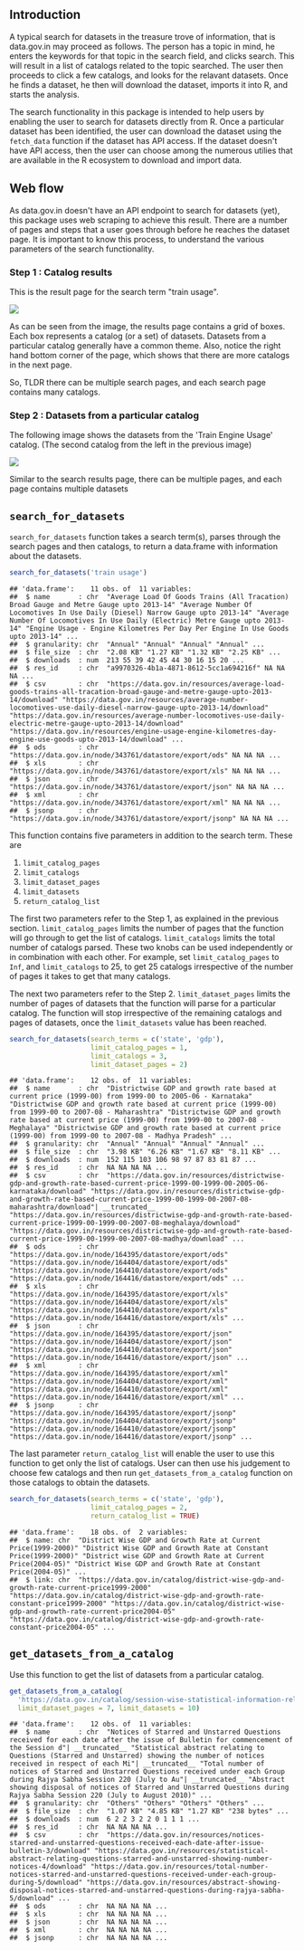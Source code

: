 Introduction
------------

A typical search for datasets in the treasure trove of information, that is data.gov.in may proceed as follows. The person has a topic in mind, he enters the keywords for that topic in the search field, and clicks search. This will result in a list of catalogs related to the topic searched. The user then proceeds to click a few catalogs, and looks for the relavant datasets. Once he finds a dataset, he then will download the dataset, imports it into R, and starts the analysis.

The search functionality in this package is intended to help users by enabling the user to search for datasets directly from R. Once a particular dataset has been identified, the user can download the dataset using the `fetch_data` function if the dataset has API access. If the dataset doesn't have API access, then the user can choose among the numerous utilies that are available in the R ecosystem to download and import data.

Web flow
--------

As data.gov.in doesn't have an API endpoint to search for datasets (yet), this package uses web scraping to achieve this result. There are a number of pages and steps that a user goes through before he reaches the dataset page. It is important to know this process, to understand the various parameters of the search functionality.

### Step 1 : Catalog results

This is the result page for the search term "train usage".

![](catalogs.png)

As can be seen from the image, the results page contains a grid of boxes. Each box represents a catalog (or a set) of datasets. Datasets from a particular catalog generally have a common theme. Also, notice the right hand bottom corner of the page, which shows that there are more catalogs in the next page.

So, TLDR there can be multiple search pages, and each search page contains many catalogs.

### Step 2 : Datasets from a particular catalog

The following image shows the datasets from the 'Train Engine Usage' catalog. (The second catalog from the left in the previous image)

![](datasets.png)

Similar to the search results page, there can be multiple pages, and each page contains multiple datasets

`search_for_datasets`
---------------------

`search_for_datasets` function takes a search term(s), parses through the search pages and then catalogs, to return a data.frame with information about the datasets.

``` r
search_for_datasets('train usage')
```

    ## 'data.frame':    11 obs. of  11 variables:
    ##  $ name       : chr  "Average Load Of Goods Trains (All Tracation) Broad Gauge and Metre Gauge upto 2013-14" "Average Number Of Locomotives In Use Daily (Diesel) Narrow Gauge upto 2013-14" "Average Number Of Locomotives In Use Daily (Electric) Metre Gauge upto 2013-14" "Engine Usage - Engine Kilometres Per Day Per Engine In Use Goods upto 2013-14" ...
    ##  $ granularity: chr  "Annual" "Annual" "Annual" "Annual" ...
    ##  $ file_size  : chr  "2.08 KB" "1.27 KB" "1.32 KB" "2.25 KB" ...
    ##  $ downloads  : num  213 55 39 42 45 44 30 16 15 20 ...
    ##  $ res_id     : chr  "a9970326-4b1a-4871-8612-5cc1a694216f" NA NA NA ...
    ##  $ csv        : chr  "https://data.gov.in/resources/average-load-goods-trains-all-tracation-broad-gauge-and-metre-gauge-upto-2013-14/download" "https://data.gov.in/resources/average-number-locomotives-use-daily-diesel-narrow-gauge-upto-2013-14/download" "https://data.gov.in/resources/average-number-locomotives-use-daily-electric-metre-gauge-upto-2013-14/download" "https://data.gov.in/resources/engine-usage-engine-kilometres-day-engine-use-goods-upto-2013-14/download" ...
    ##  $ ods        : chr  "https://data.gov.in/node/343761/datastore/export/ods" NA NA NA ...
    ##  $ xls        : chr  "https://data.gov.in/node/343761/datastore/export/xls" NA NA NA ...
    ##  $ json       : chr  "https://data.gov.in/node/343761/datastore/export/json" NA NA NA ...
    ##  $ xml        : chr  "https://data.gov.in/node/343761/datastore/export/xml" NA NA NA ...
    ##  $ jsonp      : chr  "https://data.gov.in/node/343761/datastore/export/jsonp" NA NA NA ...

This function contains five parameters in addition to the search term. These are

1.  `limit_catalog_pages`
2.  `limit_catalogs`
3.  `limit_dataset_pages`
4.  `limit_datasets`
5.  `return_catalog_list`

The first two parameters refer to the Step 1, as explained in the previous section. `limit_catalog_pages` limits the number of pages that the function will go through to get the list of catalogs. `limit_catalogs` limits the total number of catalogs parsed. These two knobs can be used independently or in combination with each other. For example, set `limit_catalog_pages` to `Inf`, and `limit_catalogs` to 25, to get 25 catalogs irrespective of the number of pages it takes to get that many catalogs.

The next two parameters refer to the Step 2. `limit_dataset_pages` limits the number of pages of datasets that the function will parse for a particular catalog. The function will stop irrespective of the remaining catalogs and pages of datasets, once the `limit_datasets` value has been reached.

``` r
search_for_datasets(search_terms = c('state', 'gdp'),
                    limit_catalog_pages = 1,
                    limit_catalogs = 3,
                    limit_dataset_pages = 2)
```

    ## 'data.frame':    12 obs. of  11 variables:
    ##  $ name       : chr  "Districtwise GDP and growth rate based at current price (1999-00) from 1999-00 to 2005-06 - Karnataka" "Districtwise GDP and growth rate based at current price (1999-00) from 1999-00 to 2007-08 - Maharashtra" "Districtwise GDP and growth rate based at current price (1999-00) from 1999-00 to 2007-08 - Meghalaya" "Districtwise GDP and growth rate based at current price (1999-00) from 1999-00 to 2007-08 - Madhya Pradesh" ...
    ##  $ granularity: chr  "Annual" "Annual" "Annual" "Annual" ...
    ##  $ file_size  : chr  "3.98 KB" "6.26 KB" "1.67 KB" "8.11 KB" ...
    ##  $ downloads  : num  152 115 103 106 98 97 87 83 81 87 ...
    ##  $ res_id     : chr  NA NA NA NA ...
    ##  $ csv        : chr  "https://data.gov.in/resources/districtwise-gdp-and-growth-rate-based-current-price-1999-00-1999-00-2005-06-karnataka/download" "https://data.gov.in/resources/districtwise-gdp-and-growth-rate-based-current-price-1999-00-1999-00-2007-08-maharashtra/download"| __truncated__ "https://data.gov.in/resources/districtwise-gdp-and-growth-rate-based-current-price-1999-00-1999-00-2007-08-meghalaya/download" "https://data.gov.in/resources/districtwise-gdp-and-growth-rate-based-current-price-1999-00-1999-00-2007-08-madhya/download" ...
    ##  $ ods        : chr  "https://data.gov.in/node/164395/datastore/export/ods" "https://data.gov.in/node/164404/datastore/export/ods" "https://data.gov.in/node/164410/datastore/export/ods" "https://data.gov.in/node/164416/datastore/export/ods" ...
    ##  $ xls        : chr  "https://data.gov.in/node/164395/datastore/export/xls" "https://data.gov.in/node/164404/datastore/export/xls" "https://data.gov.in/node/164410/datastore/export/xls" "https://data.gov.in/node/164416/datastore/export/xls" ...
    ##  $ json       : chr  "https://data.gov.in/node/164395/datastore/export/json" "https://data.gov.in/node/164404/datastore/export/json" "https://data.gov.in/node/164410/datastore/export/json" "https://data.gov.in/node/164416/datastore/export/json" ...
    ##  $ xml        : chr  "https://data.gov.in/node/164395/datastore/export/xml" "https://data.gov.in/node/164404/datastore/export/xml" "https://data.gov.in/node/164410/datastore/export/xml" "https://data.gov.in/node/164416/datastore/export/xml" ...
    ##  $ jsonp      : chr  "https://data.gov.in/node/164395/datastore/export/jsonp" "https://data.gov.in/node/164404/datastore/export/jsonp" "https://data.gov.in/node/164410/datastore/export/jsonp" "https://data.gov.in/node/164416/datastore/export/jsonp" ...

The last parameter `return_catalog_list` will enable the user to use this function to get only the list of catalogs. User can then use his judgement to choose few catalogs and then run `get_datasets_from_a_catalog` function on those catalogs to obtain the datasets.

``` r
search_for_datasets(search_terms = c('state', 'gdp'),
                    limit_catalog_pages = 2,
                    return_catalog_list = TRUE)
```

    ## 'data.frame':    18 obs. of  2 variables:
    ##  $ name: chr  "District Wise GDP and Growth Rate at Current Price(1999-2000)" "District Wise GDP and Growth Rate at Constant Price(1999-2000)" "District wise GDP and Growth Rate at Current Price(2004-05)" "District Wise GDP and Growth Rate at Constant Price(2004-05)" ...
    ##  $ link: chr  "https://data.gov.in/catalog/district-wise-gdp-and-growth-rate-current-price1999-2000" "https://data.gov.in/catalog/district-wise-gdp-and-growth-rate-constant-price1999-2000" "https://data.gov.in/catalog/district-wise-gdp-and-growth-rate-current-price2004-05" "https://data.gov.in/catalog/district-wise-gdp-and-growth-rate-constant-price2004-05" ...

`get_datasets_from_a_catalog`
-----------------------------

Use this function to get the list of datasets from a particular catalog.

``` r
get_datasets_from_a_catalog(
  'https://data.gov.in/catalog/session-wise-statistical-information-relating-questions-rajya-sabha',
  limit_dataset_pages = 7, limit_datasets = 10)
```

    ## 'data.frame':    12 obs. of  11 variables:
    ##  $ name       : chr  "Notices of Starred and Unstarred Questions received for each date after the issue of Bulletin for commencement of the Session d"| __truncated__ "Statistical abstract relating to Questions (Starred and Unstarred) showing the number of notices received in respect of each Mi"| __truncated__ "Total number of notices of Starred and Unstarred Questions received under each Group during Rajya Sabha Session 220 (July to Au"| __truncated__ "Abstract showing disposal of notices of Starred and Unstarred Questions during Rajya Sabha Session 220 (July to August 2010)" ...
    ##  $ granularity: chr  "Others" "Others" "Others" "Others" ...
    ##  $ file_size  : chr  "1.07 KB" "4.85 KB" "1.27 KB" "238 bytes" ...
    ##  $ downloads  : num  6 2 2 3 2 2 0 1 1 1 ...
    ##  $ res_id     : chr  NA NA NA NA ...
    ##  $ csv        : chr  "https://data.gov.in/resources/notices-starred-and-unstarred-questions-received-each-date-after-issue-bulletin-3/download" "https://data.gov.in/resources/statistical-abstract-relating-questions-starred-and-unstarred-showing-number-notices-4/download" "https://data.gov.in/resources/total-number-notices-starred-and-unstarred-questions-received-under-each-group-during-5/download" "https://data.gov.in/resources/abstract-showing-disposal-notices-starred-and-unstarred-questions-during-rajya-sabha-5/download" ...
    ##  $ ods        : chr  NA NA NA NA ...
    ##  $ xls        : chr  NA NA NA NA ...
    ##  $ json       : chr  NA NA NA NA ...
    ##  $ xml        : chr  NA NA NA NA ...
    ##  $ jsonp      : chr  NA NA NA NA ...
